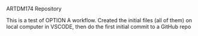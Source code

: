 ARTDM174 Repository

This is a test of OPTION A workflow.
Created the initial files (all of them) on local computer in VSCODE, then do the first initial commit to a GitHub repo 